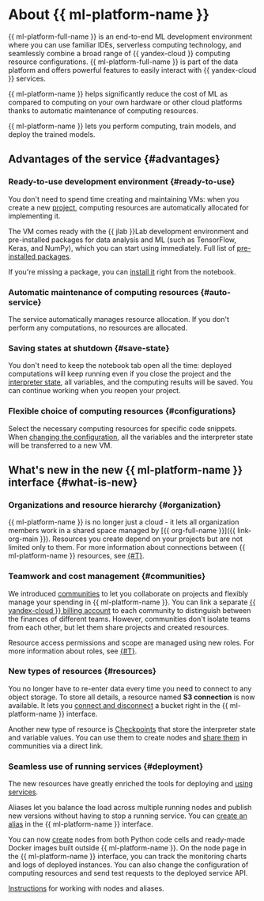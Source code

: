 # About {{ ml-platform-name }}

{{ ml-platform-full-name }} is an end-to-end ML development environment where you can use familiar IDEs, serverless computing technology, and seamlessly combine a broad range of {{ yandex-cloud }} computing resource configurations. {{ ml-platform-full-name }} is part of the data platform and offers powerful features to easily interact with {{ yandex-cloud }} services.

{{ ml-platform-name }} helps significantly reduce the cost of ML as compared to computing on your own hardware or other cloud platforms thanks to automatic maintenance of computing resources.

{{ ml-platform-name }} lets you perform computing, train models, and deploy the trained models.

## Advantages of the service {#advantages}

### Ready-to-use development environment {#ready-to-use}

You don't need to spend time creating and maintaining VMs: when you create a new [project](project.md), computing resources are automatically allocated for implementing it.

The VM comes ready with the {{ jlab }}Lab development environment and pre-installed packages for data analysis and ML (such as TensorFlow, Keras, and NumPy), which you can start using immediately. Full list of [pre-installed packages](preinstalled-packages.md).

If you're missing a package, you can [install it](../operations/projects/install-dependencies.md) right from the notebook.

### Automatic maintenance of computing resources {#auto-service}

The service automatically manages resource allocation. If you don't perform any computations, no resources are allocated.

### Saving states at shutdown {#save-state}

You don't need to keep the notebook tab open all the time: deployed computations will keep running even if you close the project and the [interpreter state](save-state.md), all variables, and the computing results will be saved. You can continue working when you reopen your project.

### Flexible choice of computing resources {#configurations}

Select the necessary computing resources for specific code snippets. When [changing the configuration](configurations.md), all the variables and the interpreter state will be transferred to a new VM.

## What's new in the new {{ ml-platform-name }} interface {#what-is-new}

### Organizations and resource hierarchy {#organization}

{{ ml-platform-name }} is no longer just a cloud - it lets all organization members work in a shared space managed by [{{ org-full-name }}]({{ link-org-main }}). Resources you create depend on your projects but are not limited only to them. For more information about connections between {{ ml-platform-name }} resources, see [{#T}](resource-model.md).

### Teamwork and cost management {#communities}

We introduced [communities](community.md) to let you collaborate on projects and flexibly manage your spending in {{ ml-platform-name }}. You can link a separate [{{ yandex-cloud }} billing account](../../billing/concepts/billing-account.md) to each community to distinguish between the finances of different teams. However, communities don't isolate teams from each other, but let them share projects and created resources.

Resource access permissions and scope are managed using new roles. For more information about roles, see [{#T}](../security/index.md).

### New types of resources {#resources}

You no longer have to re-enter data every time you need to connect to any object storage. To store all details, a resource named **S3 connection** is now available. It lets you [connect and disconnect](../operations/data/connect-to-s3.md) a bucket right in the {{ ml-platform-name }} interface.

Another new type of resource is [Checkpoints](secrets.md) that store the interpreter state and variable values. You can use them to create nodes and [share them](../operations/projects/checkpoints.md#share) in communities via a direct link.

### Seamless use of running services {#deployment}

The new resources have greatly enriched the tools for deploying and [using services](deploy/index.md).

Aliases let you balance the load across multiple running nodes and publish new versions without having to stop a running service. You can [create an alias](../operations/deploy/alias-create.md) in the {{ ml-platform-name }} interface.

You can now [create](../operations/deploy/node-create.md) nodes from both Python code cells and ready-made Docker images built outside {{ ml-platform-name }}. On the node page in the {{ ml-platform-name }} interface, you can track the monitoring charts and logs of deployed instances. You can also change the configuration of computing resources and send test requests to the deployed service API.

[Instructions](../operations/index.md#deploy) for working with nodes and aliases.